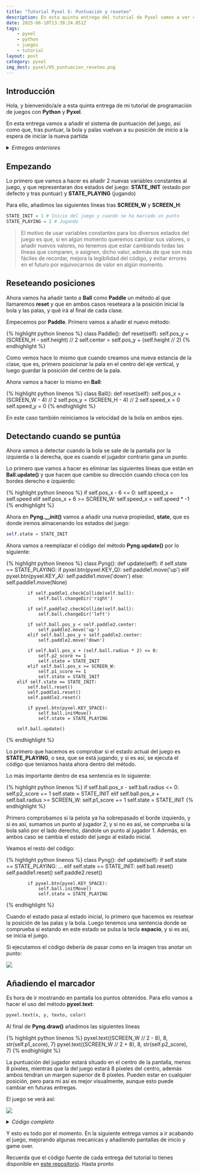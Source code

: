 ```yaml
---
title: "Tutorial Pyxel 5: Puntuación y reseteo"
description: En esta quinta entrega del tutorial de Pyxel vamos a ver como añadir la puntuación, así como que tras cada punto las palas y bola vuelvan a su posición inicial
date: 2025-06-10T13:39:24.051Z
tags:
    - pyxel
    - python
    - juegos
    - tutorial
layout: post
category: pyxel
img_dest: pyxel/05_puntuacion_reseteo.png
---
```

## Introducción

Hola, y bienvenido/a/e a esta quinta entrega de mi tutorial de programación de juegos con **Python** y **Pyxel**.

En esta entrega vamos a añadir el sistema de puntuación del juego, así como que, tras puntuar, la bola y palas vuelvan a su posición de inicio a la espera de iniciar la nueva partida 

<details>
    <summary><em>Entregas anteriores</em></summary>
    <ul>
        <li>
            <a href="{% link _posts/2025-03-04-tutorial-pyxel-01-introduccion.md %}">01 - Introducción</a>
        </li>
        <li>
            <a href="{% link _posts/2025-04-15-tutorial-pyxel-02-la-pelota.md %}">02 - Moviendo la pelota</a>
        </li>
        <li>
            <a href="{% link _posts/2025-04-24-tutorial-pyxel-03-las-raquetas.md %}">03 - Añadiendo las palas</a>
        </li>
        <li>
            <a href="{% link _posts/2025-05-20-tutorial-pyxel-04-añadiendo-rival-y-colisiones.md %}">04 - Añadiendo rival y colisiones</a>
        </li>
    </ul>
</details>

## Empezando

Lo primero que vamos a hacer es añadir 2 nuevas variables constantes al juego, y que representaran dos estados del juego: **STATE_INIT** (estado por defecto y tras puntuar) y **STATE_PLAYING** (jugando)

Para ello, añadimos las siguientes líneas tras **SCREEN_W** y **SCREEN_H**:

```python
STATE_INIT = 1 # Inicio del juego y cuando se ha marcado un punto
STATE_PLAYING = 2 # Jugando
```

> El motivo de usar variables constantes para los diversos estados del juego es que, si en algún momento queremos cambiar sus valores, o añadir nuevos valores, no tenemos que estar cambiando todas las líneas que comparen, o asignen, dicho valor, además de que son más fáciles de recordar, mejora la legibilidad del código, y evitar errores en el futuro por equivocarnos de valor en algún momento.

## Reseteando posiciones

Ahora vamos ha añadir tanto a **Ball** como **Paddle** un método al que llamaremos **reset** y que en ambos casos reseteara a la posición inicial la bola y las palas, y qué irá al final de cada clase.

Empecemos por **Paddle**. Primero vamos a añadir el nuevo método:

{% highlight python linenos %}
class Paddle():
    def reset(self):
        self.pos_y = (SCREEN_H - self.height) // 2
        self.center = self.pos_y + (self.height // 2)
{% endhighlight %}

Como vemos hace lo mismo que cuando creamos una nueva estancia de la clase, que es, primero posicionar la pala en el centro del eje vertical, y luego guardar la posición del centro de la pala.

Ahora vamos a hacer lo mismo en **Ball**:

{% highlight python linenos %}
class Ball():
   def reset(self):
        self.pos_x = (SCREEN_W - 4) // 2
        self.pos_y = (SCREEN_H - 4) // 2
        self.speed_x = 0
        self.speed_y = 0
{% endhighlight %}

En este caso también reiniciamos la velocidad de la bola en ambos ejes.

## Detectando cuando se puntúa

Ahora vamos a detectar cuando la bola se sale de la pantalla por la izquierda o la derecha, que es cuando el jugador contrario gana un punto.

Lo primero que vamos a hacer es eliminar las siguientes líneas que están en **Ball.update()** y que hacen que cambie su dirección cuando choca con los bordes derecho e izquierdo:

{% highlight python linenos %}
if self.pos_x - 6 <= 0:
    self.speed_x = self.speed
elif self.pos_x + 6 >= SCREEN_W:
    self.speed_x = self.speed * -1
{% endhighlight %}

Ahora en **Pyng.__init()** vamos a añadir una nueva propiedad, **state**, que es donde iremos almacenando los estados del juego:

```python
self.state = STATE_INIT
```

Ahora vamos a reemplazar el código del método **Pyng.update()** por lo siguiente:

{% highlight python linenos %}
class Pyng():
    def update(self):
        if self.state == STATE_PLAYING:
            if pyxel.btn(pyxel.KEY_Q):
                self.paddle1.move('up')
            elif pyxel.btn(pyxel.KEY_A):
                self.paddle1.move('down')
            else:
                self.paddle1.move(None)

            if self.paddle1.checkCollide(self.ball):
                self.ball.changeDir('right')

            if self.paddle2.checkCollide(self.ball):
                self.ball.changeDir('left')

            if self.ball.pos_y < self.paddle2.center:
                self.paddle2.move('up')
            elif self.ball.pos_y > self.paddle2.center:
                self.paddle2.move('down')

            if self.ball.pos_x + (self.ball.radius * 2) <= 0:
                self.p2_score += 1
                self.state = STATE_INIT
            elif self.ball.pos_x >= SCREEN_W:
                self.p1_score += 1
                self.state = STATE_INIT
        elif self.state == STATE_INIT:
            self.ball.reset()
            self.paddle1.reset()
            self.paddle2.reset()

            if pyxel.btn(pyxel.KEY_SPACE):
                self.ball.initMove()
                self.state = STATE_PLAYING

        self.ball.update()
{% endhighlight %}

Lo primero que hacemos es comprobar si el estado actual del juego es **STATE_PLAYING**, o sea, que se está jugando, y si es así, se ejecuta el código que teníamos hasta ahora dentro del método.

Lo más importante dentro de esa sentencia es lo siguiente:

{% highlight python linenos %}
if self.ball.pos_x - self.ball.radius <= 0:
    self.p2_score += 1
    self.state = STATE_INIT
elif self.ball.pos_x + self.ball.radius >= SCREEN_W:
    self.p1_score += 1
    self.state = STATE_INIT
{% endhighlight %}

Primero comprobamos si la pelota ya ha sobrepasado el borde izquierdo, y si es así, sumamos un punto al jugador 2, y si no es así, se comprueba si la bola salió por el lado derecho, dándole un punto al jugador 1. Además, en ambos caso se cambia el estado del juego al estado inicial.

Veamos el resto del código:

{% highlight python linenos %}
class Pyng():
    def update(self):
        if self.state == STATE_PLAYING:
        ...
        elif self.state == STATE_INIT:
            self.ball.reset()
            self.paddle1.reset()
            self.paddle2.reset()

            if pyxel.btn(pyxel.KEY_SPACE):
                self.ball.initMove()
                self.state = STATE_PLAYING
{% endhighlight %}

Cuando el estado pasa al estado inicial, lo primero que hacemos es resetear la posición de las palas y la bola. Luego tenemos una sentencia donde se comprueba si estando en este estado se pulsa la tecla **espacio**, y si es así, se inicia el juego.

Si ejecutamos el código debería de pasar como en la imagen tras anotar un punto:

![](/img/tuto_pyxel/05_01.gif)

## Añadiendo el marcador

Es hora de ir mostrando en pantalla los puntos obtenidos. Para ello vamos a hacer el uso del método **pyxel.text**:

```python
pyxel.text(x, y, texto, color)
```

Al final de **Pyng.draw()** añadimos las siguientes líneas

{% highlight python linenos %}
pyxel.text((SCREEN_W // 2 - 8), 8, str(self.p1_score), 7)
pyxel.text((SCREEN_W // 2 + 8), 8, str(self.p2_score), 7)
{% endhighlight %}

La puntuación del jugador estará situado en el centro de la pantalla, menos 8 píxeles, mientras que la del juego estará 8 píxeles del centro, además ambos tendran un margen superior de 8 píxeles. Pueden estar en cualquier posición, pero para mí así es mejor visualmente, aunque esto puede cambiar en futuras entregas.

El juego se verá así:

![](/img/tuto_pyxel/05_02.gif)

<details>
    <summary><em>Código completo</em></summary>
{% highlight python linenos %}
import pyxel
from random import choice


SCREEN_W = 320
SCREEN_H = 240
STATE_INIT = 1 # Inicio del juego y cuando se ha marcado un punto
STATE_PLAYING = 2 # Jugando
STATE_PAUSE = 3 # Juego en pausa


class Paddle():
    def __init__(self, pos_x, width, height):
        self.pos_x = pos_x
        self.width = width
        self.height = height
        self.pos_y = (SCREEN_H - self.height) // 2
        self.center = self.pos_y + (self.height // 2)
        self.speed = 3
        self.color = 7

    def draw(self):
        pyxel.rect(self.pos_x, self.pos_y, self.width, self.height, self.color)

    def move(self, direction):
        if direction == 'up' and self.pos_y > 0:
            self.pos_y += self.speed * -1
        elif direction == 'down' and self.pos_y + self.height < SCREEN_H:
            self.pos_y += self.speed

        self.center = self.pos_y + (self.height // 2)

    def checkCollide(self, ball):
        if (
            (ball.pos_x + 4 >= self.pos_x and ball.pos_x - 4 <= self.pos_x + self.width) and
            (ball.pos_y + 4 >= self.pos_y and ball.pos_y - 4 <= self.pos_y + self.height)
        ):
            return True
        
        return False

    def reset(self):
        self.pos_y = (SCREEN_H - self.height) // 2
        self.center = self.pos_y + (self.height // 2)

    
class Ball():
    def __init__(self):
        self.pos_x = (SCREEN_W - 2) // 2
        self.pos_y = (SCREEN_H - 2) // 2
        self.speed_x = 0
        self.speed_y = 0
        self.speed = 4
        self.radius = 4
        self.color = 7

    def changeDir(self, direction):
        self.speed_x = self.speed if direction == 'right' else self.speed * -1

    def initMove(self):
        x_move = choice(['left', 'right'])
        self.speed_x = self.speed if x_move == 'right' else self.speed * -1

        y_move = choice(['up', 'down'])
        self.speed_y = self.speed if y_move == 'down' else self.speed * -1

    def draw(self):
        pyxel.circ(self.pos_x, self.pos_y, self.radius, self.color)

    def reset(self):
        self.pos_x = (SCREEN_W - 4) // 2
        self.pos_y = (SCREEN_H - 4) // 2
        self.speed_x = 0
        self.speed_y = 0

    def update(self):
        # Comprobamos si la bola choca contra la parte superior o inferior de la pantalla
        if self.pos_y - 6 <= 0:
            self.speed_y = self.speed
        elif self.pos_y + 6 >= SCREEN_H:
            self.speed_y = self.speed * -1

        # Y finalmente movemos la bola
        self.pos_x += self.speed_x
        self.pos_y += self.speed_y


class Pyng():
    def __init__(self):
        self.paddle1 = Paddle(8, 8, 48)
        self.paddle2 = Paddle(SCREEN_W - 16, 8, 48)
        self.ball = Ball()
        self.ball.initMove()
        self.p1_score = 0
        self.p2_score = 0
        self.state = STATE_INIT

        pyxel.init(SCREEN_W, SCREEN_H, 'Pyng')
        pyxel.run(self.update, self.draw)

    def draw(self):
        pyxel.cls(0)
        self.paddle1.draw()
        self.paddle2.draw()
        self.ball.draw()
        pyxel.text((SCREEN_W // 2 - 8), 8, str(self.p1_score), 7)
        pyxel.text((SCREEN_W // 2 + 8), 8, str(self.p2_score), 7)

    def update(self):
        if self.state == STATE_PLAYING:
            if pyxel.btn(pyxel.KEY_Q):
                self.paddle1.move('up')
            elif pyxel.btn(pyxel.KEY_A):
                self.paddle1.move('down')
            else:
                self.paddle1.move(None)

            if self.paddle1.checkCollide(self.ball):
                self.ball.changeDir('right')

            if self.paddle2.checkCollide(self.ball):
                self.ball.changeDir('left')

            if self.ball.pos_y < self.paddle2.center:
                self.paddle2.move('up')
            elif self.ball.pos_y > self.paddle2.center:
                self.paddle2.move('down')

            if self.ball.pos_x + self.ball.radius <= 0:
                self.p2_score += 1
                self.state = STATE_INIT
            elif self.ball.pos_x + self.ball.radius >= SCREEN_W:
                self.p1_score += 1
                self.state = STATE_INIT
        elif self.state == STATE_INIT:
            self.ball.reset()
            self.paddle1.reset()
            self.paddle2.reset()

            if pyxel.btn(pyxel.KEY_SPACE):
                self.ball.initMove()
                self.state = STATE_PLAYING

        self.ball.update()


Pyng()
{% endhighlight %}
</details>

Y esto es todo por el momento. En la siguiente entrega vamos a ir acabando el juego, mejorando algunas mecanicas y añadiendo pantallas de inicio y game over.

Recuerda que el código fuente de cada entrega del tutorial lo tienes disponible en [este repositorio](https://codeberg.org/son_link/tutorial_pyxel). Hasta pronto
